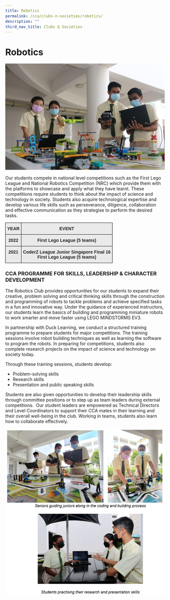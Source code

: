 ```yaml
---
title: Robotics
permalink: /cca/clubs-n-societies/robotics/
description: ""
third_nav_title: Clubs & Societies
---
```

# **Robotics**

![](/images/Robotics1.jpg)

Our students compete in national level competitions such as the First Lego League and National Robotics Competition (NRC) which provide them with the platforms to showcase and apply what they have learnt. These competitions require students to think about the impact of science and technology in society. Students also acquire technological expertise and develop various life skills such as perseverance, diligence, collaboration and effective communication as they strategise to perform the desired tasks.





<table style="border-collapse:collapse;border-spacing:0" class="tg"><thead><tr><th style="background-color:#EAEAEA;border-color:#000000;border-style:solid;border-width:1px;color:#222;font-family:Arial, sans-serif;font-size:14px;font-weight:bold;overflow:hidden;padding:10px 5px;text-align:center;vertical-align:top;word-break:normal">YEAR</th><th style="background-color:#EAEAEA;border-color:#000000;border-style:solid;border-width:1px;color:#222;font-family:Arial, sans-serif;font-size:14px;font-weight:bold;overflow:hidden;padding:10px 5px;text-align:center;vertical-align:top;word-break:normal">EVENT</th></tr></thead><tbody><tr><td style="background-color:#EAEAEA;border-color:black;border-style:solid;border-width:1px;color:#222;font-family:Arial, sans-serif;font-size:14px;font-weight:bold;overflow:hidden;padding:10px 5px;text-align:center;vertical-align:top;word-break:normal">2022</td><td style="background-color:#EAEAEA;border-color:black;border-style:solid;border-width:1px;color:#222;font-family:Arial, sans-serif;font-size:14px;font-weight:bold;overflow:hidden;padding:10px 5px;text-align:center;vertical-align:top;word-break:normal">First Lego League (5 teams)</td></tr><tr><td style="background-color:#EAEAEA;border-color:black;border-style:solid;border-width:1px;color:#222;font-family:Arial, sans-serif;font-size:14px;font-weight:bold;overflow:hidden;padding:10px 5px;text-align:center;vertical-align:top;word-break:normal">2021</td><td style="background-color:#EAEAEA;border-color:black;border-style:solid;border-width:1px;color:#222;font-family:Arial, sans-serif;font-size:14px;font-weight:bold;overflow:hidden;padding:10px 5px;text-align:center;vertical-align:top;word-break:normal">CoderZ League Junior Singapore Final 16<br>First Lego League (5 teams)</td></tr></tbody></table>



### CCA PROGRAMME FOR SKILLS, LEADERSHIP &amp; CHARACTER DEVELOPMENT

The Robotics Club provides opportunities for our students to expand their creative, problem solving and critical thinking skills through the construction and programming of robots to tackle problems and achieve specified tasks in a fun and innovative way. Under the guidance of experienced instructors, our students learn the basics of building and programming miniature robots to work smarter and move faster using LEGO MINDSTORMS EV3.

  

In partnership with Duck Learning, we conduct a structured training programme to prepare students for major competitions. The training sessions involve robot building techniques as well as learning the software to program the robots.&nbsp;In preparing for competitions, students also complete research projects on the impact of science and technology on society today.

Through these training sessions, students develop:

*   Problem-solving skills&nbsp;
*   Research skills
*   Presentation and public speaking skills
   
Students are also given opportunities to develop their leadership skills through committee positions or to step up as team leaders during external competitions. &nbsp;Our student leaders are empowered as Technical Directors and Level Coordinators to support their CCA mates in their learning and their overall well-being in the club. Working in teams, students also learn how to collaborate effectively.


![](/images/Robotics2.png)
